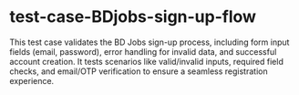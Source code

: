 # test-case-BDjobs-sign-up-flow
This test case validates the BD Jobs sign-up process, including form input fields (email, password), error handling for invalid data, and successful account creation. It tests scenarios like valid/invalid inputs, required field checks, and email/OTP verification to ensure a seamless registration experience.

